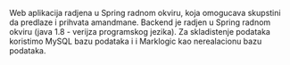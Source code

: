 Web aplikacija radjena u Spring radnom okviru, koja omogucava skupstini da predlaze i prihvata amandmane. 
Backend je radjen u Spring radnom okviru (java 1.8 - verijza programskog jezika). Za skladistenje podataka koristimo MySQL bazu podataka i 
i Marklogic kao nerealacionu bazu podataka.
